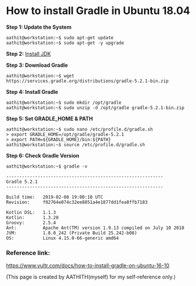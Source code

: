 # How to install Gradle in Ubuntu 18.04
**Step 1: Update the System**
```
aathit@workstation:~$ sudo apt-get update
aathit@workstation:~$ sudo apt-get -y upgrade
```
**Step 2:** [Install JDK](https://aathith.github.io/blog/java/)

**Step 3: Download Gradle**

`aathit@workstation:~$ wget https://services.gradle.org/distributions/gradle-5.2.1-bin.zip`

**Step 4: Install Gradle**

    aathit@workstation:~$ sudo mkdir /opt/gradle
    aathit@workstation:~$ sudo unzip -d /opt/gradle gradle-5.2.1-bin.zip
    
**Step 5: Set GRADLE_HOME & PATH**

    aathit@workstation:~$ sudo nano /etc/profile.d/gradle.sh
    > export GRADLE_HOME=/opt/gradle/gradle-5.2.1
    > export PATH=${GRADLE_HOME}/bin:${PATH}
    aathit@workstation:~$ source /etc/profile.d/gradle.sh

**Step 6: Check Gradle Version**

    aathit@workstation:~$ gradle -v
    
    ------------------------------------------------------------
    Gradle 5.2.1
    ------------------------------------------------------------
    
    Build time:   2019-02-08 19:00:10 UTC
    Revision:     f02764e074c32ee8851a4e1877dd1fea8ffb7183
    
    Kotlin DSL:   1.1.3
    Kotlin:       1.3.20
    Groovy:       2.5.4
    Ant:          Apache Ant(TM) version 1.9.13 compiled on July 10 2018
    JVM:          1.8.0_242 (Private Build 25.242-b08)
    OS:           Linux 4.15.0-66-generic amd64

### Reference link:
https://www.vultr.com/docs/how-to-install-gradle-on-ubuntu-16-10

(This page is created by AATHITH(myself) for my self-reference only.)

